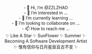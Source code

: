 <center>- 👋 Hi, I’m @ZZLZHAO</center>
<center>- 👀 I’m interested in ...</center>
<center>- 🌱 I’m currently learning ...</center>
<center>- 💞️ I’m looking to collaborate on ...</center>
<center>- 📫 How to reach me ...</center>


<center>✨ Like A Star ✨ SunFlower ✨ Summer ✨<br></center>
<center>Becoming A Software Development Artist<br></center>
<center>✨ 惟有信仰与日月星辰亘古不变 ✨<br></center>
<!---
ZZLZHAO/ZZLZHAO is a ✨ special ✨ repository because its `README.md` (this file) appears on your GitHub profile.
You can click the Preview link to take a look at your changes.
--->
